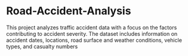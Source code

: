 # Road-Accident-Analysis
This project analyzes traffic accident data with a focus on the factors contributing to accident severity. The dataset includes information on accident dates, locations, road surface and weather conditions, vehicle types, and casualty numbers
